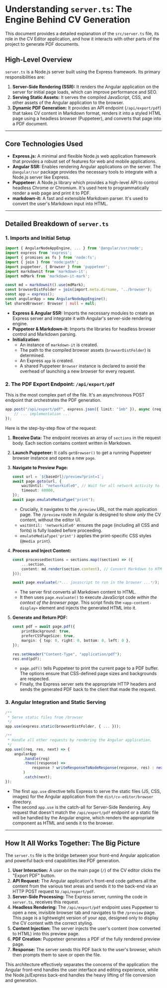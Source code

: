 # Understanding `server.ts`: The Engine Behind CV Generation

This document provides a detailed explanation of the `src/server.ts` file, its role in the CV Editor application, and how it interacts with other parts of the project to generate PDF documents.

## High-Level Overview

`server.ts` is a Node.js server built using the Express framework. Its primary responsibilities are:

1.  **Server-Side Rendering (SSR):** It renders the Angular application on the server for initial page loads, which can improve performance and SEO.
2.  **Serving Static Assets:** It serves the compiled JavaScript, CSS, and other assets of the Angular application to the browser.
3.  **Dynamic PDF Generation:** It provides an API endpoint (`/api/export/pdf`) that takes CV content in Markdown format, renders it into a styled HTML page using a headless browser (Puppeteer), and converts that page into a PDF document.

---

## Core Technologies Used

-   **Express.js:** A minimal and flexible Node.js web application framework that provides a robust set of features for web and mobile applications.
-   **Angular SSR:** Enables rendering Angular applications on the server. The `@angular/ssr` package provides the necessary tools to integrate with a Node.js server like Express.
-   **Puppeteer:** A Node.js library which provides a high-level API to control headless Chrome or Chromium. It's used here to programmatically render a web page and print it to PDF.
-   **markdown-it:** A fast and extensible Markdown parser. It's used to convert the user's Markdown input into HTML.

---

## Detailed Breakdown of `server.ts`

### 1. Imports and Initial Setup

```typescript
import { AngularNodeAppEngine, ... } from '@angular/ssr/node';
import express from 'express';
import { promises as fs } from 'node:fs';
import { join } from 'node:path';
import puppeteer, { Browser } from 'puppeteer';
import markdownit from 'markdown-it';
import mdMark from 'markdown-it-mark';

const md = markdownit().use(mdMark);
const browserDistFolder = join(import.meta.dirname, '../browser');
const app = express();
const angularApp = new AngularNodeAppEngine();
let sharedBrowser: Browser | null = null;
```

-   **Express & Angular SSR:** Imports the necessary modules to create an Express server and integrate it with Angular's server-side rendering engine.
-   **Puppeteer & Markdown-it:** Imports the libraries for headless browser control and Markdown parsing.
-   **Initialization:**
    -   An instance of `markdown-it` is created.
    -   The path to the compiled browser assets (`browserDistFolder`) is determined.
    -   An Express `app` is created.
    -   A shared Puppeteer `Browser` instance is declared to avoid the overhead of launching a new browser for every request.

### 2. The PDF Export Endpoint: `/api/export/pdf`

This is the most complex part of the file. It's an asynchronous POST endpoint that orchestrates the PDF generation.

```typescript
app.post("/api/export/pdf", express.json({ limit: "1mb" }), async (req, res, next) => {
	// ... implementation ...
});
```

Here is the step-by-step flow of the request:

1.  **Receive Data:** The endpoint receives an array of `sections` in the request body. Each section contains content written in Markdown.

2.  **Launch Puppeteer:** It calls `getBrowser()` to get a running Puppeteer browser instance and opens a new `page`.

3.  **Navigate to Preview Page:**

    ```typescript
    const url = `${baseUrl}/preview?print=1`;
    await page.goto(url, {
    	waitUntil: "networkidle0", // Wait for all network activity to cease
    	timeout: 60000,
    });
    await page.emulateMediaType("print");
    ```

    -   Crucially, it navigates to the `/preview` URL, not the main application page. The `/preview` route in Angular is designed to show _only_ the CV content, without the editor UI.
    -   `waitUntil: 'networkidle0'` ensures the page (including all CSS and fonts) is fully loaded before proceeding.
    -   `emulateMediaType('print')` applies the print-specific CSS styles (`@media print`).

4.  **Process and Inject Content:**

    ```typescript
    const processedSections = sections.map((section) => ({
    	...section,
    	content: md.render(section.content), // Convert Markdown to HTML
    }));

    await page.evaluate(/*... javascript to run in the browser ...*/);
    ```

    -   The server first converts all Markdown content to HTML.
    -   It then uses `page.evaluate()` to execute JavaScript code _within the context of the browser page_. This script finds the `<app-content-display>` element and injects the generated HTML into it.

5.  **Generate and Return PDF:**

    ```typescript
    const pdf = await page.pdf({
    	printBackground: true,
    	preferCSSPageSize: true,
    	margin: { top: 0, right: 0, bottom: 0, left: 0 },
    });

    res.setHeader("Content-Type", "application/pdf");
    res.end(pdf);
    ```

    -   `page.pdf()` tells Puppeteer to print the current page to a PDF buffer. The options ensure that CSS-defined page sizes and backgrounds are respected.
    -   Finally, the Express server sets the appropriate HTTP headers and sends the generated PDF back to the client that made the request.

### 3. Angular Integration and Static Serving

```typescript
/**
 * Serve static files from /browser
 */
app.use(express.static(browserDistFolder, { ... }));

/**
 * Handle all other requests by rendering the Angular application.
 */
app.use((req, res, next) => {
	angularApp
		.handle(req)
		.then((response) =>
			response ? writeResponseToNodeResponse(response, res) : next()
		)
		.catch(next);
});
```

-   The first `app.use` directive tells Express to serve the static files (JS, CSS, images) for the Angular application from the `dist/cv-editor/browser` directory.
-   The second `app.use` is the catch-all for Server-Side Rendering. Any request that doesn't match the `/api/export/pdf` endpoint or a static file will be handled by the Angular engine, which renders the appropriate component as HTML and sends it to the browser.

---

## How It All Works Together: The Big Picture

The `server.ts` file is the bridge between your front-end Angular application and powerful back-end capabilities like PDF generation.

1.  **User Interaction:** A user on the main page (`/`) of the CV editor clicks the "Export PDF" button.
2.  **API Request:** The Angular application's front-end code gathers all the content from the various text areas and sends it to the back-end via an HTTP POST request to `/api/export/pdf`.
3.  **Server-Side Processing:** The Express server, running the code in `server.ts`, receives this request.
4.  **Headless Rendering:** The `/api/export/pdf` endpoint uses Puppeteer to open a new, invisible browser tab and navigates to the `/preview` page. This page is a lightweight version of your app, designed only to display the CV content with the correct styling.
5.  **Content Injection:** The server injects the user's content (now converted to HTML) into this preview page.
6.  **PDF Creation:** Puppeteer generates a PDF of the fully rendered preview page.
7.  **Response:** The server sends this PDF back to the user's browser, which then prompts them to save or open the file.

This architecture effectively separates the concerns of the application: the Angular front-end handles the user interface and editing experience, while the Node.js/Express back-end handles the heavy lifting of file conversion and generation.
